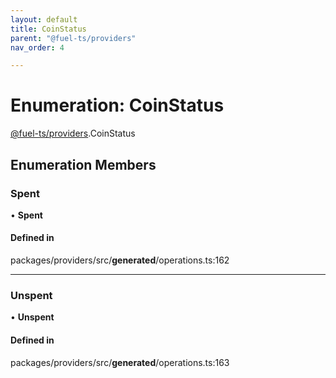 ```yaml
---
layout: default
title: CoinStatus
parent: "@fuel-ts/providers"
nav_order: 4

---
```


# Enumeration: CoinStatus

[@fuel-ts/providers](../index.md).CoinStatus

## Enumeration Members

### Spent

• **Spent**

#### Defined in

packages/providers/src/__generated__/operations.ts:162

___

### Unspent

• **Unspent**

#### Defined in

packages/providers/src/__generated__/operations.ts:163
